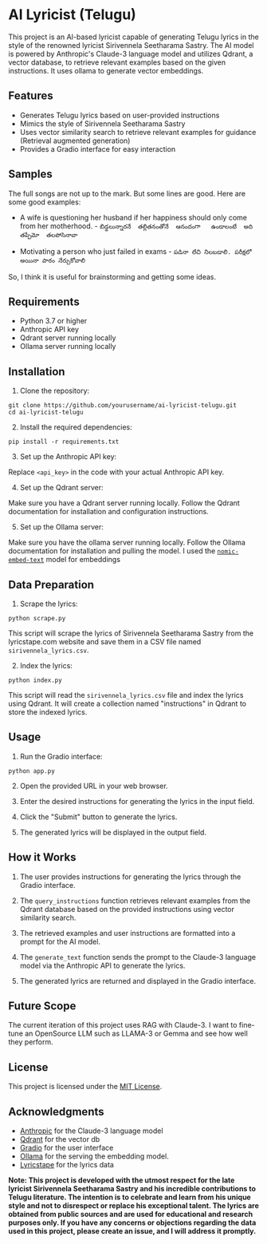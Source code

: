 # AI Lyricist (Telugu)

This project is an AI-based lyricist capable of generating Telugu lyrics in the style of the renowned lyricist Sirivennela Seetharama Sastry. The AI model is powered by Anthropic's Claude-3 language model and utilizes Qdrant, a vector database, to retrieve relevant examples based on the given instructions. It uses ollama to generate vector embeddings.

## Features

- Generates Telugu lyrics based on user-provided instructions
- Mimics the style of Sirivennela Seetharama Sastry
- Uses vector similarity search to retrieve relevant examples for guidance (Retrieval augmented generation)
- Provides a Gradio interface for easy interaction

## Samples

The full songs are not up to the mark. But some lines are good. Here are some good examples:

- A wife is questioning her husband if her happiness should only come from her motherhood. - `బిడ్డలున్నారనే  తల్లితనంతోనే  ఆనందంగా  
ఉండాలంటే  అది  తప్పేమో  తలపోసినావా`

- Motivating a person who just failed in exams - `పడినా లేచి నిలబడాలి. పరీక్షలో అయినా పాఠం నేర్చుకోవాలి`

So, I think it is useful for brainstorming and getting some ideas.

## Requirements

- Python 3.7 or higher
- Anthropic API key
- Qdrant server running locally
- Ollama server running locally

## Installation

1. Clone the repository:

```
git clone https://github.com/yourusername/ai-lyricist-telugu.git
cd ai-lyricist-telugu
```

2. Install the required dependencies:

```
pip install -r requirements.txt
```

3. Set up the Anthropic API key:

Replace `<api_key>` in the code with your actual Anthropic API key.

4. Set up the Qdrant server:

Make sure you have a Qdrant server running locally. Follow the Qdrant documentation for installation and configuration instructions.

5. Set up the Ollama server:

Make sure you have the ollama server running locally. Follow the Ollama documentation for installation and pulling the model. I used the [`nomic-embed-text`](https://ollama.com/library/nomic-embed-text) model for embeddings

## Data Preparation

1. Scrape the lyrics:

```
python scrape.py
```

This script will scrape the lyrics of Sirivennela Seetharama Sastry from the lyricstape.com website and save them in a CSV file named `sirivennela_lyrics.csv`.

2. Index the lyrics:

```
python index.py
```

This script will read the `sirivennela_lyrics.csv` file and index the lyrics using Qdrant. It will create a collection named "instructions" in Qdrant to store the indexed lyrics.

## Usage

1. Run the Gradio interface:

```
python app.py
```

2. Open the provided URL in your web browser.

3. Enter the desired instructions for generating the lyrics in the input field.

4. Click the "Submit" button to generate the lyrics.

5. The generated lyrics will be displayed in the output field.

## How it Works

1. The user provides instructions for generating the lyrics through the Gradio interface.

2. The `query_instructions` function retrieves relevant examples from the Qdrant database based on the provided instructions using vector similarity search.

3. The retrieved examples and user instructions are formatted into a prompt for the AI model.

4. The `generate_text` function sends the prompt to the Claude-3 language model via the Anthropic API to generate the lyrics.

5. The generated lyrics are returned and displayed in the Gradio interface.

## Future Scope

The current iteration of this project uses RAG with Claude-3. I want to fine-tune an OpenSource LLM such as LLAMA-3 or Gemma and see how well they perform.

## License

This project is licensed under the [MIT License](LICENSE).

## Acknowledgments

- [Anthropic](https://www.anthropic.com/) for the Claude-3 language model
- [Qdrant](https://qdrant.tech/) for the vector db
- [Gradio](https://gradio.app/) for the user interface
- [Ollama](https://ollama.com/) for the serving the embedding model.
- [Lyricstape](https://lyricstape.com/) for the lyrics data

**Note: This project is developed with the utmost respect for the late lyricist Sirivennela Seetharama Sastry and his incredible contributions to Telugu literature. The intention is to celebrate and learn from his unique style and not to disrespect or replace his exceptional talent. The lyrics are obtained from public sources and are used for educational and research purposes only. If you have any concerns or objections regarding the data used in this project, please create an issue, and I will address it promptly.**
